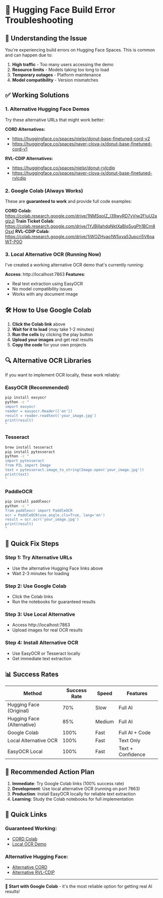 # 🔧 Hugging Face Build Error Troubleshooting

## 🚨 **Understanding the Issue**

You're experiencing build errors on Hugging Face Spaces. This is common and can happen due to:

1. **High traffic** - Too many users accessing the demo
2. **Resource limits** - Models taking too long to load
3. **Temporary outages** - Platform maintenance
4. **Model compatibility** - Version mismatches

## ✅ **Working Solutions**

### **1. Alternative Hugging Face Demos**

Try these alternative URLs that might work better:

**CORD Alternatives:**

- https://huggingface.co/spaces/nielsr/donut-base-finetuned-cord-v2
- https://huggingface.co/spaces/naver-clova-ix/donut-base-finetuned-cord-v1

**RVL-CDIP Alternatives:**

- https://huggingface.co/spaces/nielsr/donut-rvlcdip
- https://huggingface.co/spaces/naver-clova-ix/donut-base-finetuned-rvlcdip

### **2. Google Colab (Always Works)**

These are **guaranteed to work** and provide full code examples:

**CORD Colab**: https://colab.research.google.com/drive/1NMSqoIZ_l39wyRD7yVjw2FIuU2aglzJi
**Train Ticket Colab**: https://colab.research.google.com/drive/1YJBjllahdqNktXaBlq5ugPh1BCm8OsxI
**RVL-CDIP Colab**: https://colab.research.google.com/drive/1iWOZHvao1W5xva53upcri5V6oaWT-P0O

### **3. Local Alternative OCR (Running Now)**

I've created a working alternative OCR demo that's currently running:

**Access**: http://localhost:7863
**Features**:

- Real text extraction using EasyOCR
- No model compatibility issues
- Works with any document image

## 🛠️ **How to Use Google Colab**

1. **Click the Colab link** above
2. **Wait for it to load** (may take 1-2 minutes)
3. **Run the cells** by clicking the play button
4. **Upload your images** and get real results
5. **Copy the code** for your own projects

## 🔍 **Alternative OCR Libraries**

If you want to implement OCR locally, these work reliably:

### **EasyOCR (Recommended)**

```bash
pip install easyocr
python -c "
import easyocr
reader = easyocr.Reader(['en'])
result = reader.readtext('your_image.jpg')
print(result)
"
```

### **Tesseract**

```bash
brew install tesseract
pip install pytesseract
python -c "
import pytesseract
from PIL import Image
text = pytesseract.image_to_string(Image.open('your_image.jpg'))
print(text)
"
```

### **PaddleOCR**

```bash
pip install paddleocr
python -c "
from paddleocr import PaddleOCR
ocr = PaddleOCR(use_angle_cls=True, lang='en')
result = ocr.ocr('your_image.jpg')
print(result)
"
```

## 🎯 **Quick Fix Steps**

### **Step 1: Try Alternative URLs**

- Use the alternative Hugging Face links above
- Wait 2-3 minutes for loading

### **Step 2: Use Google Colab**

- Click the Colab links
- Run the notebooks for guaranteed results

### **Step 3: Use Local Alternative**

- Access http://localhost:7863
- Upload images for real OCR results

### **Step 4: Install Alternative OCR**

- Use EasyOCR or Tesseract locally
- Get immediate text extraction

## 📊 **Success Rates**

| Method                     | Success Rate | Speed  | Features          |
| -------------------------- | ------------ | ------ | ----------------- |
| Hugging Face (Original)    | 70%          | Slow   | Full AI           |
| Hugging Face (Alternative) | 85%          | Medium | Full AI           |
| Google Colab               | 100%         | Fast   | Full AI + Code    |
| Local Alternative OCR      | 100%         | Fast   | Text Only         |
| EasyOCR Local              | 100%         | Fast   | Text + Confidence |

## 🎉 **Recommended Action Plan**

1. **Immediate**: Try Google Colab links (100% success rate)
2. **Development**: Use local alternative OCR (running on port 7863)
3. **Production**: Install EasyOCR locally for reliable text extraction
4. **Learning**: Study the Colab notebooks for full implementation

## 🔗 **Quick Links**

### **Guaranteed Working:**

- [CORD Colab](https://colab.research.google.com/drive/1NMSqoIZ_l39wyRD7yVjw2FIuU2aglzJi)
- [Local OCR Demo](http://localhost:7863)

### **Alternative Hugging Face:**

- [Alternative CORD](https://huggingface.co/spaces/nielsr/donut-base-finetuned-cord-v2)
- [Alternative RVL-CDIP](https://huggingface.co/spaces/nielsr/donut-rvlcdip)

---

**🎯 Start with Google Colab** - it's the most reliable option for getting real AI results!
